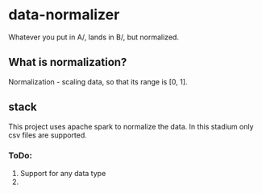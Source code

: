 # data-normalizer
Whatever you put in A/, lands in B/, but normalized.

## What is normalization?

Normalization - scaling data, so that its range is [0, 1].

## stack

This project uses apache spark to normalize the data. 
In this stadium only csv files are supported.

### ToDo:
1. Support for any data type
2. 
